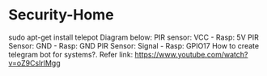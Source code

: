 # Security-Home
sudo apt-get install telepot
Diagram below:
PIR sensor: VCC - Rasp: 5V
PIR Sensor: GND - Rasp: GND
PIR Sensor: Signal - Rasp: GPIO17
How to create telegram bot for systems?. Refer link: https://www.youtube.com/watch?v=oZ9CsIrlMgg